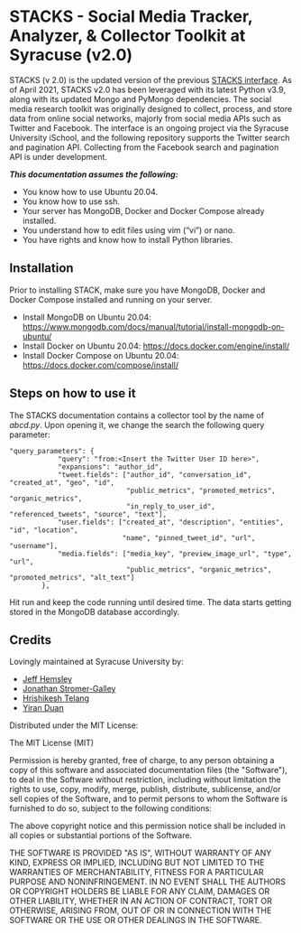 # STACKS - Social Media Tracker, Analyzer, & Collector Toolkit at Syracuse (v2.0)
STACKS (v 2.0) is the updated version of the previous [STACKS interface](https://github.com/bitslabsyr/stack). As of April 2021, STACKS v2.0 has been leveraged with its latest Python v3.9, along with its updated Mongo and PyMongo dependencies. The social media research toolkit was originally designed to collect, process, and store data from online social networks, majorly from social media APIs such as Twitter and Facebook. The interface is an ongoing project via the Syracuse University iSchool, and the following repository supports the Twitter search and pagination API. Collecting from the Facebook search and pagination API is under development.

**_This documentation assumes the following:_**
* You know how to use Ubuntu 20.04.
* You know how to use ssh.
* Your server has MongoDB, Docker and Docker Compose already installed.
* You understand how to edit files using vim (“vi”) or nano.
* You have rights and know how to install Python libraries.


## Installation

Prior to installing STACK, make sure you have MongoDB, Docker and Docker Compose installed and running on your server.

* Install MongoDB on Ubuntu 20.04: https://www.mongodb.com/docs/manual/tutorial/install-mongodb-on-ubuntu/
* Install Docker on Ubuntu 20.04: https://docs.docker.com/engine/install/
* Install Docker Compose on Ubuntu 20.04: https://docs.docker.com/compose/install/


## Steps on how to use it

The STACKS documentation contains a collector tool by the name of _abcd.py_. Upon opening it, we change the search the following query parameter:
```
"query_parameters": {
            "query": "from:<Insert the Twitter User ID here>",
            "expansions": "author_id",
            "tweet.fields": ["author_id", "conversation_id", "created_at", "geo", "id",
                             "public_metrics", "promoted_metrics", "organic_metrics",
                             "in_reply_to_user_id", "referenced_tweets", "source", "text"],
            "user.fields": ["created_at", "description", "entities", "id", "location",
                            "name", "pinned_tweet_id", "url", "username"],
            "media.fields": ["media_key", "preview_image_url", "type", "url",
                             "public_metrics", "organic_metrics", "promoted_metrics", "alt_text"]
        },
```
Hit run and keep the code running until desired time. The data starts getting stored in the MongoDB database accordingly.

## Credits

Lovingly maintained at Syracuse University by:

* [Jeff Hemsley](https://github.com/jhemsley)
* [Jonathan Stromer-Galley](https://github.com/jstromergalley)
* [Hrishikesh Telang](https://github.com/hrishitelang)
* [Yiran Duan](https://github.com/yiran-duan)


Distributed under the MIT License:

The MIT License (MIT)

Permission is hereby granted, free of charge, to any person obtaining a copy of this software and associated documentation files (the "Software"), to deal in the Software without restriction, including without limitation the rights to use, copy, modify, merge, publish, distribute, sublicense, and/or sell copies of the Software, and to permit persons to whom the Software is furnished to do so, subject to the following conditions:

The above copyright notice and this permission notice shall be included in all copies or substantial portions of the Software.

THE SOFTWARE IS PROVIDED "AS IS", WITHOUT WARRANTY OF ANY KIND, EXPRESS OR IMPLIED, INCLUDING BUT NOT LIMITED TO THE WARRANTIES OF MERCHANTABILITY, FITNESS FOR A PARTICULAR PURPOSE AND NONINFRINGEMENT. IN NO EVENT SHALL THE AUTHORS OR COPYRIGHT HOLDERS BE LIABLE FOR ANY CLAIM, DAMAGES OR OTHER LIABILITY, WHETHER IN AN ACTION OF CONTRACT, TORT OR OTHERWISE, ARISING FROM, OUT OF OR IN CONNECTION WITH THE SOFTWARE OR THE USE OR OTHER DEALINGS IN THE SOFTWARE.
